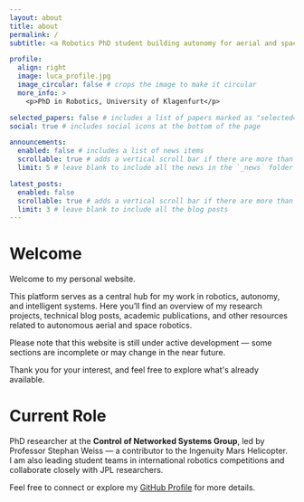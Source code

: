 ```yaml
---
layout: about
title: about
permalink: /
subtitle: <a Robotics PhD student building autonomy for aerial and space robots.

profile:
  align: right
  image: luca_profile.jpg
  image_circular: false # crops the image to make it circular
  more_info: >
    <p>PhD in Robotics, University of Klagenfurt</p>

selected_papers: false # includes a list of papers marked as "selected={true}"
social: true # includes social icons at the bottom of the page

announcements:
  enabled: false # includes a list of news items
  scrollable: true # adds a vertical scroll bar if there are more than 3 news items
  limit: 5 # leave blank to include all the news in the `_news` folder

latest_posts:
  enabled: false
  scrollable: true # adds a vertical scroll bar if there are more than 3 new posts items
  limit: 3 # leave blank to include all the blog posts
---
```


# Welcome 

Welcome to my personal website.

This platform serves as a central hub for my work in robotics, autonomy, and intelligent systems. Here you’ll find an overview of my research projects, technical blog posts, academic publications, and other resources related to autonomous aerial and space robotics.

Please note that this website is still under active development — some sections are incomplete or may change in the near future.

Thank you for your interest, and feel free to explore what's already available.

# Current Role 

PhD researcher at the **Control of Networked Systems Group**, led by Professor Stephan Weiss — a contributor to the Ingenuity Mars Helicopter.  
I am also leading student teams in international robotics competitions and collaborate closely with JPL researchers.

Feel free to connect or explore my [GitHub Profile](https://github.com/LucaDiPierno) for more details.

